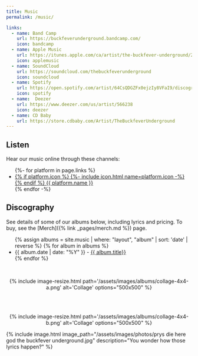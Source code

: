 ```yaml
---
title: Music
permalink: /music/

links:
  - name: Band Camp
    url: https://buckfeverunderground.bandcamp.com/
    icon: bandcamp
  - name: Apple Music
    url: https://itunes.apple.com/ca/artist/the-buckfever-underground/265957199
    icon: applemusic
  - name: SoundCloud
    url: https://soundcloud.com/thebuckfeverunderground
    icon: soundcloud
  - name: Spotify
    url: https://open.spotify.com/artist/64CsQDGZFx0ejzIy8VFaI9/discography
    icon: spotify
  - name:  Deezer
    url: https://www.deezer.com/us/artist/566238
    icon: deezer
  - name: CD Baby
    url: https://store.cdbaby.com/Artist/TheBuckfeverUnderground
---
```


## Listen

Hear our music online through these channels:

<ul>
{%- for platform in page.links %}
    <li>
        <a href="{{ platform.url }}">
            {% if platform.icon %}
              {%- include icon.html name=platform.icon -%}
            {% endif %}
            {{ platform.name }}
        </a>
    </li>
{% endfor -%}
</ul>


## Discography

See details of some of our albums below, including lyrics and pricing. To buy, see the [Merch]({% link _pages/merch.md %}) page.

<ul>
    {% assign albums = site.music | where: "layout", "album" | sort: 'date' | reverse %}
    {% for album in albums %}
        <li>
            {{ album.date | date: "%Y" }} - <a href="{{ album.url | relative_url }}">{{ album.title}}</a>
        </li>
    {% endfor %}
</ul>

<br>

<div align="center">

{% include image-resize.html
    path='/assets/images/albums/collage-4x4-a.png'
    alt='Collage'
    options="500x500"
%}

<br>
<br>

{% include image-resize.html
    path='/assets/images/albums/collage-4x4-b.png'
    alt='Collage'
    options="500x500"
%}

</div>

{% include image.html
    image_path="/assets/images/photos/prys die here god the buckfever underground.jpg"
    description="You wonder how those lyrics happen?"
%}
